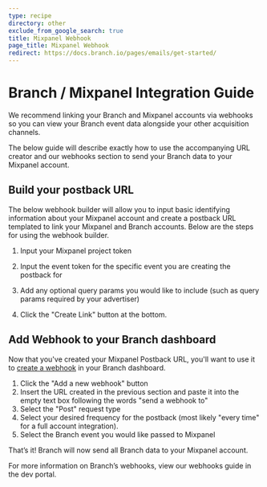 ```yaml
---
type: recipe
directory: other
exclude_from_google_search: true
title: Mixpanel Webhook
page_title: Mixpanel Webhook
redirect: https://docs.branch.io/pages/emails/get-started/
---
```


# Branch / Mixpanel Integration Guide

We recommend linking your Branch and Mixpanel accounts via webhooks so you can view your Branch event data alongside your other acquisition channels.

The below guide will describe exactly how to use the accompanying URL creator and our webhooks section to send your Branch data to your Mixpanel account.

## Build your postback URL ##

The below webhook builder will allow you to input basic identifying information about your Mixpanel account and create a postback URL templated to link your Mixpanel and Branch accounts.  Below are the steps for using the webhook builder.

1. Input your Mixpanel project token

2. Input the event token for the specific event you are creating the postback for

3. Add any optional query params you would like to include (such as query params required by your advertiser)

4. Click the "Create Link" button at the bottom.

## Add Webhook to your Branch dashboard ##

Now that you've created your Mixpanel Postback URL, you'll want to use it to [create a webhook](https://dashboard.branch.io/#/webhook) in your Branch dashboard. 

1. Click the "Add a new webhook" button
2. Insert the URL created in the previous section and paste it into the empty text box following the words "send a webhook to"
3. Select the "Post" request type
4. Select your desired frequency for the postback (most likely "every time" for a full account integration).
5. Select the Branch event you would like passed to Mixpanel

That’s it!  Branch will now send all Branch data to your Mixpanel account.

For more information on Branch’s webhooks, view our webhooks guide in the dev portal.  
